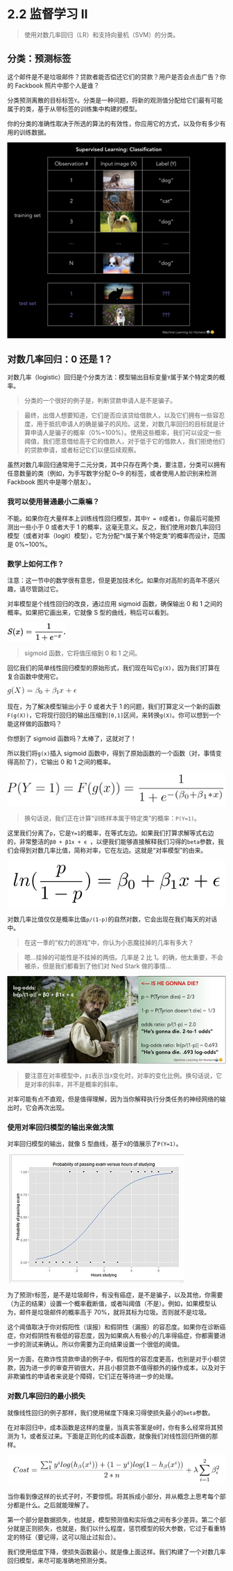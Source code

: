 # 2.2 监督学习 II

> 使用对数几率回归（LR）和支持向量机（SVM）的分类。

## 分类：预测标签

这个邮件是不是垃圾邮件？贷款者能否偿还它们的贷款？用户是否会点击广告？你的 Fackbook 照片中那个人是谁？

分类预测离散的目标标签`Y`。分类是一种问题，将新的观测值分配给它们最有可能属于的类，基于从带标签的训练集中构建的模型。

你的分类的准确性取决于所选的算法的有效性，你应用它的方式，以及你有多少有用的训练数据。

![](img/2-2-1.png)

## 对数几率回归：0 还是 1？

对数几率（logistic）回归是个分类方法：模型输出目标变量`Y`属于某个特定类的概率。

> 分类的一个很好的例子是，判断贷款申请人是不是骗子。

> 最终，出借人想要知道，它们是否应该贷给借款人，以及它们拥有一些容忍度，用于抵抗申请人的确是骗子的风险。这里，对数几率回归的目标就是计算申请人是骗子的概率（0%~100%）。使用这些概率，我们可以设定一些阈值，我们愿意借给高于它的借款人，对于低于它的借款人，我们拒绝他们的贷款申请，或者标记它们以便后续观察。

虽然对数几率回归通常用于二元分类，其中只存在两个类，要注意，分类可以拥有任意数量的类（例如，为手写数字分配 0~9 的标签，或者使用人脸识别来检测 Fackbook 图片中是哪个朋友）。

### 我可以使用普通最小二乘嘛？

不能。如果你在大量样本上训练线性回归模型，其中`Y = 0`或者`1`，你最后可能预测出一些小于 0 或者大于 1 的概率，这毫无意义。反之，我们使用对数几率回归模型（或者对率（logit）模型），它为分配“`Y`属于某个特定类”的概率而设计，范围是 0%~100%。

### 数学上如何工作？

注意：这一节中的数学很有意思，但是更加技术化。如果你对高阶的高年不感兴趣，请尽管跳过它。

对率模型是个线性回归的改良，通过应用 sigmoid 函数，确保输出 0 和 1 之间的概率。如果把它画出来，它就像 S 型的曲线，稍后可以看到。

![](img/2-2-2.png)

> sigmoid 函数，它将值压缩到 0 和 1 之间。

回忆我们的简单线性回归模型的原始形式，我们现在叫它`g(X)`，因为我们打算在复合函数中使用它。

![](img/2-2-3.png)

现在，为了解决模型输出小于 0 或者大于 1 的问题，我们打算定义一个新的函数`F(g(X))`，它将现行回归的输出压缩到`[0,1]`区间，来转换`g(X)`。你可以想到一个能这样做的函数吗？

你想到了 sigmoid 函数吗？太棒了，这就对了！

所以我们将`g(x)`插入 sigmoid 函数中，得到了原始函数的一个函数（对，事情变得高阶了），它输出 0 和 1 之间的概率。

![](img/2-2-4.png)

> 换句话说，我们正在计算“训练样本属于特定类”的概率：`P(Y=1)`。

这里我们分离了`p`，它是`Y=1`的概率，在等式左边。如果我们打算求解等式右边的，非常整洁的`β0 + β1x + ϵ `，以便我们能够直接解释我们习得的`beta`参数，我们会得到对数几率比值，简称对率，它在左边。这就是“对率模型”的由来。

![](img/2-2-5.png)

对数几率比值仅仅是概率比值`p/(1-p)`的自然对数，它会出现在我们每天的对话中。

> 在这一季的“权力的游戏”中，你认为小恶魔挂掉的几率有多大？

> 嗯...挂掉的可能性是不挂掉的两倍。几率是 2 比 1。的确，他太重要，不会被杀，但是我们都看到了他们对 Ned Stark 做的事情...

![](img/2-2-6.png)

> 要注意在对率模型中，`β1`表示当`X`变化时，对率的变化比例。换句话说，它是对率的斜率，并不是概率的斜率。

对率可能有点不直观，但是值得理解，因为当你解释执行分类任务的神经网络的输出时，它会再次出现。

### 使用对率回归模型的输出来做决策

对率回归模型的输出，就像 S 型曲线，基于`X`的值展示了`P(Y=1)`。

![](img/2-2-7.png)

为了预测`Y`标签，是不是垃圾邮件，有没有癌症，是不是骗子，以及其他，你需要（为正的结果）设置一个概率截断值，或者叫阈值（不是）。例如，如果模型认为，邮件是垃圾邮件的概率高于 70%，就将其标为垃圾。否则就不是垃圾。

这个阈值取决于你对假阳性（误报）和假阴性（漏报）的容忍度。如果你在诊断癌症，你对假阴性有极低的容忍度，因为如果病人有极小的几率得癌症，你都需要进一步的测试来确认。所以你需要为正向结果设置一个很低的阈值。

另一方面，在欺诈性贷款申请的例子中，假阳性的容忍度更高，也别是对于小额贷款，因为进一步的审查开销很大，并且小额贷款不值得额外的操作成本，以及对于非欺骗性的申请者来说是个障碍，它们正在等待进一步的处理。

### 对数几率回归的最小损失

就像线性回归的例子那样，我们使用梯度下降来习得使损失最小的`beta`参数。

在对率回归中，成本函数是这样的度量，当真实答案是`0`时，你有多么经常将其预测为 1，或者反过来。下面是正则化的成本函数，就像我们对线性回归所做的那样。

![](img/2-2-8.png)

当你看到像这样的长式子时，不要惊慌。将其拆成小部分，并从概念上思考每个部分都是什么。之后就能理解了。

第一个部分是数据损失，也就是，模型预测值和实际值之间有多少差异。第二个部分就是正则损失，也就是，我们以什么程度，惩罚模型的较大参数，它过于看重特定的特征（要记得，这可以阻止过拟合）。

我们使用低度下降，使损失函数最小，就是像上面这样。我们构建了一个对数几率回归模型，来尽可能准确地预测分类。

